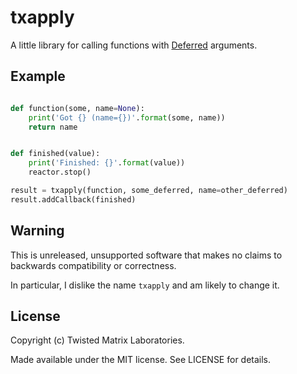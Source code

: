 # txapply

A little library for calling functions with
[Deferred](https://twistedmatrix.com/documents/current/api/twisted.internet.defer.Deferred.html)
arguments.

## Example

```python

def function(some, name=None):
    print('Got {} (name={})'.format(some, name))
    return name


def finished(value):
    print('Finished: {}'.format(value))
    reactor.stop()

result = txapply(function, some_deferred, name=other_deferred)
result.addCallback(finished)

```

## Warning

This is unreleased, unsupported software that makes no claims to backwards
compatibility or correctness.

In particular, I dislike the name `txapply` and am likely to change it.

## License

Copyright (c) Twisted Matrix Laboratories.

Made available under the MIT license. See LICENSE for details.
